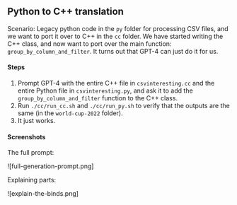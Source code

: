 ## Python to C++ translation

Scenario: Legacy python code in the `py` folder for processing CSV files, and we want to port it over to C++ in the `cc` folder. We have started writing the C++ class, and now want to port over the main function: `group_by_column_and_filter`. It turns out that GPT-4 can just do it for us.

#### Steps

1. Prompt GPT-4 with the entire C++ file in `csvinteresting.cc` and the entire Python file in `csvinteresting.py`, and ask it to add the `group_by_column_and_filter` function to the C++ class.
2. Run `./cc/run_cc.sh` and `./cc/run_py.sh` to verify that the outputs are the same (in the `world-cup-2022` folder).
3. It just works.


#### Screenshots

The full prompt:

![full-generation-prompt.png]

Explaining parts:

![explain-the-binds.png]